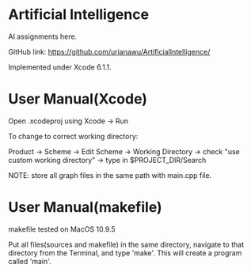 # Artificial Intelligence

AI assignments here.

GitHub link:  https://github.com/urianawu/ArtificialIntelligence/

Implemented under Xcode 6.1.1.

# User Manual(Xcode)

Open .xcodeproj using Xcode -> Run

To change to correct working directory:

Product -> Scheme -> Edit Scheme -> Working Directory -> check "use custom working directory" -> type in $PROJECT_DIR/Search

NOTE: store all graph files in the same path with main.cpp file.

# User Manual(makefile)

makefile tested on MacOS 10.9.5

Put all files(sources and makefile) in the same directory, navigate to that directory from the Terminal, and type 'make'. This will create a program called 'main'.
